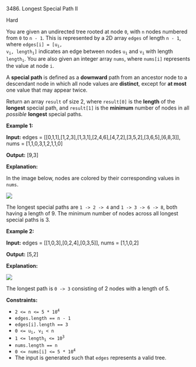 3486\. Longest Special Path II

Hard

You are given an undirected tree rooted at node `0`, with `n` nodes numbered from `0` to `n - 1`. This is represented by a 2D array `edges` of length `n - 1`, where <code>edges[i] = [u<sub>i</sub>, v<sub>i</sub>, length<sub>i</sub>]</code> indicates an edge between nodes <code>u<sub>i</sub></code> and <code>v<sub>i</sub></code> with length <code>length<sub>i</sub></code>. You are also given an integer array `nums`, where `nums[i]` represents the value at node `i`.

A **special path** is defined as a **downward** path from an ancestor node to a descendant node in which all node values are **distinct**, except for **at most** one value that may appear twice.

Return an array `result` of size 2, where `result[0]` is the **length** of the **longest** special path, and `result[1]` is the **minimum** number of nodes in all _possible_ **longest** special paths.

**Example 1:**

**Input:** edges = [[0,1,1],[1,2,3],[1,3,1],[2,4,6],[4,7,2],[3,5,2],[3,6,5],[6,8,3]], nums = [1,1,0,3,1,2,1,1,0]

**Output:** [9,3]

**Explanation:**

In the image below, nodes are colored by their corresponding values in `nums`.

![](https://assets.leetcode.com/uploads/2025/02/18/e1.png)

The longest special paths are `1 -> 2 -> 4` and `1 -> 3 -> 6 -> 8`, both having a length of 9. The minimum number of nodes across all longest special paths is 3.

**Example 2:**

**Input:** edges = [[1,0,3],[0,2,4],[0,3,5]], nums = [1,1,0,2]

**Output:** [5,2]

**Explanation:**

![](https://assets.leetcode.com/uploads/2025/02/18/e2.png)

The longest path is `0 -> 3` consisting of 2 nodes with a length of 5.

**Constraints:**

*   <code>2 <= n <= 5 * 10<sup>4</sup></code>
*   `edges.length == n - 1`
*   `edges[i].length == 3`
*   <code>0 <= u<sub>i</sub>, v<sub>i</sub> < n</code>
*   <code>1 <= length<sub>i</sub> <= 10<sup>3</sup></code>
*   `nums.length == n`
*   <code>0 <= nums[i] <= 5 * 10<sup>4</sup></code>
*   The input is generated such that `edges` represents a valid tree.